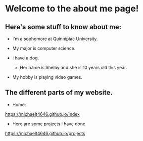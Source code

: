 # Welcome to the about me page!

## Here's some stuff to know about me:

- I'm a sophomore at Quinnipiac University.

- My major is computer science.

- I have a dog.
  - Her name is Shelby and she is 10 years old this year.


- My hobby is playing video games.

## The different parts of my website.

- Home:

https://michaelt4646.github.io/index

- Here are some projects I have done

https://michaelt4646.github.io/projects
